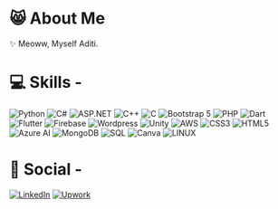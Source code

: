 # 😸 About Me
✨ Meoww, Myself Aditi.<br>

# 💻 Skills - 
![Python](https://img.shields.io/badge/python-3670A0?style=for-the-badge&logo=python&logoColor=ffdd54) 
![C#](https://img.shields.io/badge/csharp-823085?style=for-the-badge&logo=csharp&logoColor=823085)
![ASP.NET](https://img.shields.io/badge/dotnet-3670A0?style=for-the-badge&logo=dotnet&logoColor=ffdd54)
![C++](https://img.shields.io/badge/cplusplus-004482?style=for-the-badge&logo=cplusplus&logoColor=004482)
![C](https://img.shields.io/badge/c-3670A0?style=for-the-badge&logo=c&logoColor=ffdd54)
![Bootstrap 5](https://img.shields.io/badge/bootstrap-823085?style=for-the-badge&logo=bootstrap&logoColor=823085)
![PHP](https://img.shields.io/badge/php-AEB2D5?style=for-the-badge&logo=php&logoColor=AEB2D5)
![Dart](https://img.shields.io/badge/dart-01579b?style=for-the-badge&logo=dart&logoColor=01579b)
![Flutter](https://img.shields.io/badge/flutter-1fbcfd?style=for-the-badge&logo=flutter&logoColor=1fbcfd)
![Firebase](https://img.shields.io/badge/firebase-ffa000?style=for-the-badge&logo=firebase&logoColor=ffa000)
![Wordpress](https://img.shields.io/badge/wordpress-21759b?style=for-the-badge&logo=wordpress&logoColor=21759b)
![Unity](https://img.shields.io/badge/unity-110b09?style=for-the-badge&logo=unity&logoColor=110b09)
![AWS](https://img.shields.io/badge/amazonaws-ff9900?style=for-the-badge&logo=amazonaws&logoColor=ff9900)
![CSS3](https://img.shields.io/badge/css3-%231572B6.svg?style=for-the-badge&logo=css3&logoColor=white) 
![HTML5](https://img.shields.io/badge/html5-%23E34F26.svg?style=for-the-badge&logo=html5&logoColor=white) 
![Azure AI](https://img.shields.io/badge/azure-%230072C6.svg?style=for-the-badge&logo=azure-devops&logoColor=white) 
![MongoDB](https://img.shields.io/badge/MongoDB-%234ea94b.svg?style=for-the-badge&logo=mongodb&logoColor=white) 
![SQL](https://img.shields.io/badge/mysql-%2300f.svg?style=for-the-badge&logo=mysql&logoColor=white) 
![Canva](https://img.shields.io/badge/Canva-%2300C4CC.svg?style=for-the-badge&logo=Canva&logoColor=white) 
![LINUX](https://img.shields.io/badge/Linux-FCC624?style=for-the-badge&logo=linux&logoColor=black)


# 🤝 Social - 
[![LinkedIn](https://img.shields.io/badge/LinkedIn-%230077B5.svg?logo=linkedin&logoColor=white)](https://www.linkedin.com/in/aditi-salvi-59a704223/) 
[![Upwork](https://img.shields.io/badge/Upwork-%557CFC00.svg?logo=upwork&logoColor=white)](https://www.upwork.com/freelancers/~0148b5e37653d664fd)


